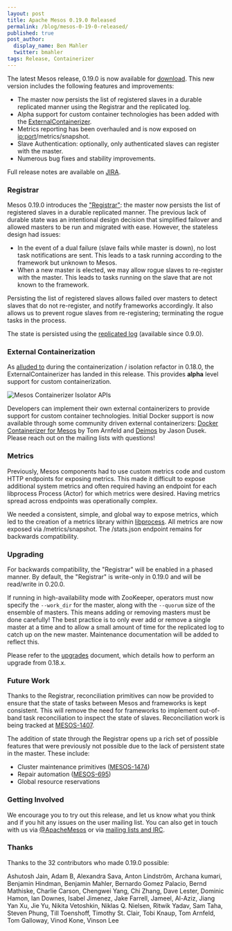 ```yaml
---
layout: post
title: Apache Mesos 0.19.0 Released
permalink: /blog/mesos-0-19-0-released/
published: true
post_author:
  display_name: Ben Mahler
  twitter: bmahler
tags: Release, Containerizer
---
```


The latest Mesos release, 0.19.0 is now available for [download](http://mesos.apache.org/downloads/). This new version includes the following features and improvements:

* The master now persists the list of registered slaves in a durable replicated manner using the Registrar and the replicated log.
* Alpha support for custom container technologies has been added with the [ExternalContainerizer](https://github.com/apache/mesos/blob/0.19.0/src/slave/containerizer/external_containerizer.hpp#L74).
* Metrics reporting has been overhauled and is now exposed on <ip:port>/metrics/snapshot.
* Slave Authentication: optionally, only authenticated slaves can register with the master.
* Numerous bug fixes and stability improvements.

Full release notes are available on [JIRA](https://issues.apache.org/jira/secure/ReleaseNote.jspa?projectId=12311242&version=12326253).

### Registrar

Mesos 0.19.0 introduces the ["Registrar"](https://cwiki.apache.org/confluence/display/MESOS/Registrar+Design+Document): the master now persists the list of registered slaves in a durable replicated manner. The previous lack of durable state was an intentional design decision that simplified failover and allowed masters to be run and migrated with ease. However, the stateless design had issues:

* In the event of a dual failure (slave fails while master is down), no lost task notifications are sent. This leads to a task running according to the framework but unknown to Mesos.
* When a new master is elected, we may allow rogue slaves to re-register with the master. This leads to tasks running on the slave that are not known to the framework.

Persisting the list of registered slaves allows failed over masters to detect slaves that do not re-register, and notify frameworks accordingly. It also allows us to prevent rogue slaves from re-registering; terminating the rogue tasks in the process.

The state is persisted using the [replicated log](http://mesos.apache.org/blog/mesos-0-17-0-released-featuring-autorecovery/) (available since 0.9.0).

### External Containerization

As [alluded to](http://mesos.apache.org/blog/mesos-0-18-0-released/) during the containerization / isolation refactor in 0.18.0, the ExternalContainerizer has landed in this release. This provides **alpha** level support for custom containerization.

![Mesos Containerizer Isolator APIs](/assets/img/documentation/containerizer_isolator_api.png)

Developers can implement their own external containerizers to provide support for custom container technologies. Initial Docker support is now available through some community driven external containerizers: [Docker Containerizer for Mesos](https://github.com/duedil-ltd/mesos-docker-containerizer) by Tom Arnfeld and [Deimos](https://github.com/mesosphere/deimos) by Jason Dusek. Please reach out on the mailing lists with questions!

### Metrics

Previously, Mesos components had to use custom metrics code and custom HTTP endpoints for exposing metrics. This made it difficult to expose additional system metrics and often required having an endpoint for each libprocess Process (Actor) for which metrics were desired. Having metrics spread across endpoints was operationally complex.

We needed a consistent, simple, and global way to expose metrics, which led to the creation of a metrics library within [libprocess](https://github.com/apache/mesos/tree/0.19.0/3rdparty/libprocess). All metrics are now exposed via /metrics/snapshot. The /stats.json endpoint remains for backwards compatibility.

### Upgrading

For backwards compatibility, the "Registrar" will be enabled in a phased manner. By default, the "Registrar" is write-only in 0.19.0 and will be read/write in 0.20.0.

If running in high-availability mode with ZooKeeper, operators must now specify the `--work_dir` for the master, along with the `--quorum` size of the ensemble of masters. This means adding or removing masters must be done carefully! The best practice is to only ever add or remove a single master at a time and to allow a small amount of time for the replicated log to catch up on the new master. Maintenance documentation will be added to reflect this.

Please refer to the [upgrades](http://mesos.apache.org/documentation/latest/upgrades/) document, which details how to perform an upgrade from 0.18.x.

### Future Work

Thanks to the Registrar, reconciliation primitives can now be provided to ensure that the state of tasks between Mesos and frameworks is kept consistent. This will remove the need for frameworks to implement out-of-band task reconciliation to inspect the state of slaves. Reconciliation work is being tracked at [MESOS-1407](https://issues.apache.org/jira/browse/MESOS-1407).

The addition of state through the Registrar opens up a rich set of possible features that were previously not possible due to the lack of persistent state in the master. These include:

* Cluster maintenance primitives ([MESOS-1474](https://issues.apache.org/jira/browse/MESOS-1474))
* Repair automation ([MESOS-695](https://issues.apache.org/jira/browse/MESOS-695))
* Global resource reservations

### Getting Involved

We encourage you to try out this release, and let us know what you think and if you hit any issues on the user mailing list. You can also get in touch with us via [@ApacheMesos](http://twitter.com/ApacheMesos) or via [mailing lists and IRC](http://mesos.apache.org/community/).

### Thanks

Thanks to the 32 contributors who made 0.19.0 possible:

Ashutosh Jain, Adam B, Alexandra Sava, Anton Lindström, Archana kumari, Benjamin Hindman, Benjamin Mahler, Bernardo Gomez Palacio, Bernd Mathiske, Charlie Carson, Chengwei Yang, Chi Zhang, Dave Lester, Dominic Hamon, Ian Downes, Isabel Jimenez, Jake Farrell, Jameel, Al-Aziz, Jiang Yan Xu, Jie Yu, Nikita Vetoshkin, Niklas Q. Nielsen, Ritwik Yadav, Sam Taha, Steven Phung, Till Toenshoff, Timothy St. Clair, Tobi Knaup, Tom Arnfeld, Tom Galloway, Vinod Kone, Vinson Lee